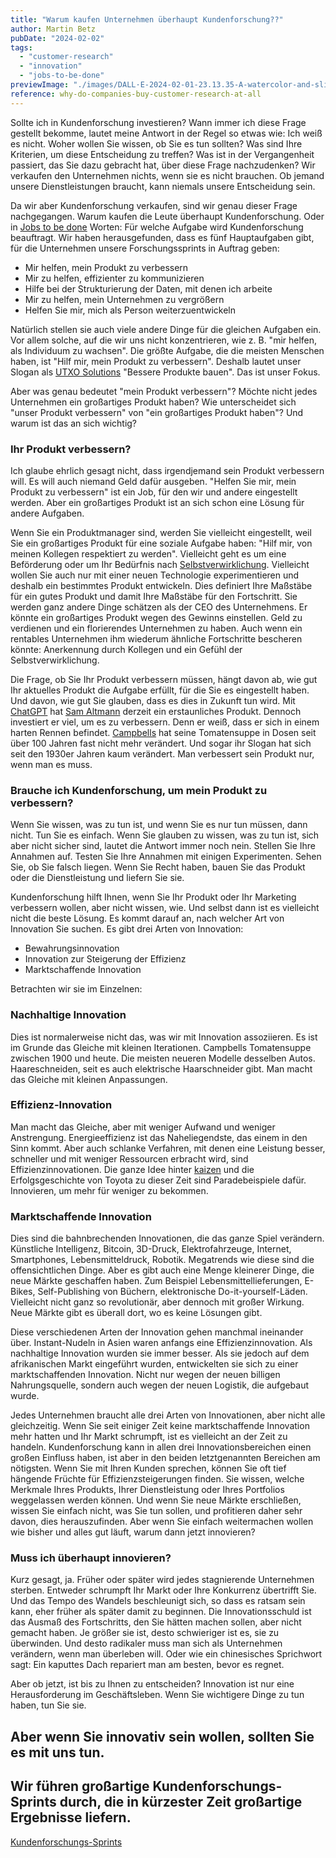 ```yaml
---
title: "Warum kaufen Unternehmen überhaupt Kundenforschung??"
author: Martin Betz
pubDate: "2024-02-02"
tags:
  - "customer-research"
  - "innovation"
  - "jobs-to-be-done"
previewImage: "./images/DALL·E-2024-02-01-23.13.35-A-watercolor-and-slightly-geometric-style-illustration-of-a-businessman-in-the-iconic-pose-from-the-shut-up-and-take-my-money-meme-replacing-Fry.-T.png"
reference: why-do-companies-buy-customer-research-at-all
---
```


Sollte ich in Kundenforschung investieren? Wann immer ich diese Frage gestellt bekomme, lautet meine Antwort in der Regel so etwas wie: Ich weiß es nicht. Woher wollen Sie wissen, ob Sie es tun sollten? Was sind Ihre Kriterien, um diese Entscheidung zu treffen? Was ist in der Vergangenheit passiert, das Sie dazu gebracht hat, über diese Frage nachzudenken? Wir verkaufen den Unternehmen nichts, wenn sie es nicht brauchen. Ob jemand unsere Dienstleistungen braucht, kann niemals unsere Entscheidung sein.

Da wir aber Kundenforschung verkaufen, sind wir genau dieser Frage nachgegangen. Warum kaufen die Leute überhaupt Kundenforschung. Oder in [Jobs to be done](/blog/understanding-the-jobs-to-be-done-perspective/) Worten: Für welche Aufgabe wird Kundenforschung beauftragt. Wir haben herausgefunden, dass es fünf Hauptaufgaben gibt, für die Unternehmen unsere Forschungssprints in Auftrag geben:

- Mir helfen, mein Produkt zu verbessern
- Mir zu helfen, effizienter zu kommunizieren
- Hilfe bei der Strukturierung der Daten, mit denen ich arbeite
- Mir zu helfen, mein Unternehmen zu vergrößern
- Helfen Sie mir, mich als Person weiterzuentwickeln

Natürlich stellen sie auch viele andere Dinge für die gleichen Aufgaben ein. Vor allem solche, auf die wir uns nicht konzentrieren, wie z. B. "mir helfen, als Individuum zu wachsen". Die größte Aufgabe, die die meisten Menschen haben, ist "Hilf mir, mein Produkt zu verbessern". Deshalb lautet unser Slogan als [UTXO Solutions](/) "Bessere Produkte bauen". Das ist unser Fokus.

Aber was genau bedeutet "mein Produkt verbessern"? Möchte nicht jedes Unternehmen ein großartiges Produkt haben? Wie unterscheidet sich "unser Produkt verbessern" von "ein großartiges Produkt haben"? Und warum ist das an sich wichtig?

### Ihr Produkt verbessern?

Ich glaube ehrlich gesagt nicht, dass irgendjemand sein Produkt verbessern will. Es will auch niemand Geld dafür ausgeben. "Helfen Sie mir, mein Produkt zu verbessern" ist ein Job, für den wir und andere eingestellt werden. Aber ein großartiges Produkt ist an sich schon eine Lösung für andere Aufgaben.

Wenn Sie ein Produktmanager sind, werden Sie vielleicht eingestellt, weil Sie ein großartiges Produkt für eine soziale Aufgabe haben: "Hilf mir, von meinen Kollegen respektiert zu werden". Vielleicht geht es um eine Beförderung oder um Ihr Bedürfnis nach [Selbstverwirklichung](https://en.wikipedia.org/wiki/Maslow%27s_hierarchy_of_needs). Vielleicht wollen Sie auch nur mit einer neuen Technologie experimentieren und deshalb ein bestimmtes Produkt entwickeln. Dies definiert Ihre Maßstäbe für ein gutes Produkt und damit Ihre Maßstäbe für den Fortschritt. Sie werden ganz andere Dinge schätzen als der CEO des Unternehmens. Er könnte ein großartiges Produkt wegen des Gewinns einstellen. Geld zu verdienen und ein florierendes Unternehmen zu haben. Auch wenn ein rentables Unternehmen ihm wiederum ähnliche Fortschritte bescheren könnte: Anerkennung durch Kollegen und ein Gefühl der Selbstverwirklichung.

Die Frage, ob Sie Ihr Produkt verbessern müssen, hängt davon ab, wie gut Ihr aktuelles Produkt die Aufgabe erfüllt, für die Sie es eingestellt haben. Und davon, wie gut Sie glauben, dass es dies in Zukunft tun wird. Mit [ChatGPT](https://chat.openai.com/) hat [Sam Altmann](https://en.wikipedia.org/wiki/Sam_Altman) derzeit ein erstaunliches Produkt. Dennoch investiert er viel, um es zu verbessern. Denn er weiß, dass er sich in einem harten Rennen befindet. [Campbells](https://en.wikipedia.org/wiki/Campbell_Soup_Company) hat seine Tomatensuppe in Dosen seit über 100 Jahren fast nicht mehr verändert. Und sogar ihr Slogan hat sich seit den 1930er Jahren kaum verändert. Man verbessert sein Produkt nur, wenn man es muss.

### Brauche ich Kundenforschung, um mein Produkt zu verbessern?

Wenn Sie wissen, was zu tun ist, und wenn Sie es nur tun müssen, dann nicht. Tun Sie es einfach. Wenn Sie glauben zu wissen, was zu tun ist, sich aber nicht sicher sind, lautet die Antwort immer noch nein. Stellen Sie Ihre Annahmen auf. Testen Sie Ihre Annahmen mit einigen Experimenten. Sehen Sie, ob Sie falsch liegen. Wenn Sie Recht haben, bauen Sie das Produkt oder die Dienstleistung und liefern Sie sie.

Kundenforschung hilft Ihnen, wenn Sie Ihr Produkt oder Ihr Marketing verbessern wollen, aber nicht wissen, wie. Und selbst dann ist es vielleicht nicht die beste Lösung. Es kommt darauf an, nach welcher Art von Innovation Sie suchen. Es gibt drei Arten von Innovation:

- Bewahrungsinnovation
- Innovation zur Steigerung der Effizienz
- Marktschaffende Innovation

Betrachten wir sie im Einzelnen:

### Nachhaltige Innovation

Dies ist normalerweise nicht das, was wir mit Innovation assoziieren. Es ist im Grunde das Gleiche mit kleinen Iterationen. Campbells Tomatensuppe zwischen 1900 und heute. Die meisten neueren Modelle desselben Autos. Haareschneiden, seit es auch elektrische Haarschneider gibt. Man macht das Gleiche mit kleinen Anpassungen.

### Effizienz-Innovation

Man macht das Gleiche, aber mit weniger Aufwand und weniger Anstrengung. Energieeffizienz ist das Naheliegendste, das einem in den Sinn kommt. Aber auch schlanke Verfahren, mit denen eine Leistung besser, schneller und mit weniger Ressourcen erbracht wird, sind Effizienzinnovationen. Die ganze Idee hinter [kaizen](https://en.wikipedia.org/wiki/Kaizen) und die Erfolgsgeschichte von Toyota zu dieser Zeit sind Paradebeispiele dafür. Innovieren, um mehr für weniger zu bekommen.

### Marktschaffende Innovation

Dies sind die bahnbrechenden Innovationen, die das ganze Spiel verändern. Künstliche Intelligenz, Bitcoin, 3D-Druck, Elektrofahrzeuge, Internet, Smartphones, Lebensmitteldruck, Robotik. Megatrends wie diese sind die offensichtlichen Dinge. Aber es gibt auch eine Menge kleinerer Dinge, die neue Märkte geschaffen haben. Zum Beispiel Lebensmittellieferungen, E-Bikes, Self-Publishing von Büchern, elektronische Do-it-yourself-Läden. Vielleicht nicht ganz so revolutionär, aber dennoch mit großer Wirkung. Neue Märkte gibt es überall dort, wo es keine Lösungen gibt.

Diese verschiedenen Arten der Innovation gehen manchmal ineinander über. Instant-Nudeln in Asien waren anfangs eine Effizienzinnovation. Als nachhaltige Innovation wurden sie immer besser. Als sie jedoch auf dem afrikanischen Markt eingeführt wurden, entwickelten sie sich zu einer marktschaffenden Innovation. Nicht nur wegen der neuen billigen Nahrungsquelle, sondern auch wegen der neuen Logistik, die aufgebaut wurde.

Jedes Unternehmen braucht alle drei Arten von Innovationen, aber nicht alle gleichzeitig. Wenn Sie seit einiger Zeit keine marktschaffende Innovation mehr hatten und Ihr Markt schrumpft, ist es vielleicht an der Zeit zu handeln. Kundenforschung kann in allen drei Innovationsbereichen einen großen Einfluss haben, ist aber in den beiden letztgenannten Bereichen am nötigsten. Wenn Sie mit Ihren Kunden sprechen, können Sie oft tief hängende Früchte für Effizienzsteigerungen finden. Sie wissen, welche Merkmale Ihres Produkts, Ihrer Dienstleistung oder Ihres Portfolios weggelassen werden können. Und wenn Sie neue Märkte erschließen, wissen Sie einfach nicht, was Sie tun sollen, und profitieren daher sehr davon, dies herauszufinden. Aber wenn Sie einfach weitermachen wollen wie bisher und alles gut läuft, warum dann jetzt innovieren?

### Muss ich überhaupt innovieren?

Kurz gesagt, ja. Früher oder später wird jedes stagnierende Unternehmen sterben. Entweder schrumpft Ihr Markt oder Ihre Konkurrenz übertrifft Sie. Und das Tempo des Wandels beschleunigt sich, so dass es ratsam sein kann, eher früher als später damit zu beginnen. Die Innovationsschuld ist das Ausmaß des Fortschritts, den Sie hätten machen sollen, aber nicht gemacht haben. Je größer sie ist, desto schwieriger ist es, sie zu überwinden. Und desto radikaler muss man sich als Unternehmen verändern, wenn man überleben will. Oder wie ein chinesisches Sprichwort sagt: Ein kaputtes Dach repariert man am besten, bevor es regnet.

Aber ob jetzt, ist bis zu Ihnen zu entscheiden? Innovation ist nur eine Herausforderung im Geschäftsleben. Wenn Sie wichtigere Dinge zu tun haben, tun Sie sie.

## Aber wenn Sie innovativ sein wollen, sollten Sie es mit uns tun.

## Wir führen großartige Kundenforschungs-Sprints durch, die in kürzester Zeit großartige Ergebnisse liefern.

[Kundenforschungs-Sprints](/services/jobs-to-be-done-agency/)
